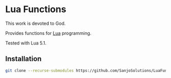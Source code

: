 # Lua Functions

This work is devoted to God.

Provides functions for [Lua](https://www.lua.org/) programming.

Tested with Lua 5.1.

## Installation

```sh
git clone --recurse-submodules https://github.com/SanjoSolutions/LuaFunctions.git
```

